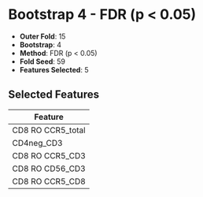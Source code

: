 # Bootstrap 4 - FDR (p < 0.05)

- **Outer Fold**: 15
- **Bootstrap**: 4
- **Method**: FDR (p < 0.05)
- **Fold Seed**: 59
- **Features Selected**: 5

## Selected Features

| Feature |
|---------|
| CD8 RO CCR5_total |
| CD4neg_CD3 |
| CD8 RO CCR5_CD3 |
| CD8 RO CD56_CD3 |
| CD8 RO CCR5_CD8 |
